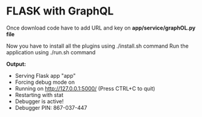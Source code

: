 # FLASK with GraphQL 

Once download code have to add URL and key on **app/service/graphOL.py file**


Now you have to install all the plugins using ./install.sh command
Run the application using  ./run.sh command

**Output:** 
 * Serving Flask app "app"
 * Forcing debug mode on
 * Running on http://127.0.0.1:5000/ (Press CTRL+C to quit)
 * Restarting with stat
 * Debugger is active!
 * Debugger PIN: 867-037-447

